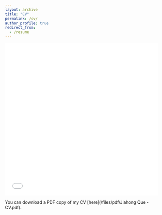 ```yaml
---
layout: archive
title: "CV"
permalink: /cv/
author_profile: true
redirect_from:
  - /resume
---
```


<iframe src="/files/pdf/Jiahong Que - CV.pdf" width="100%" height="500" frameborder="no" border="0" marginwidth="0" marginheight="0"></iframe>

You can download a PDF copy of my CV [here](/files/pdf/Jiahong Que - CV.pdf).
